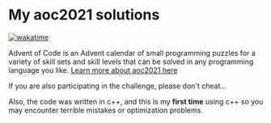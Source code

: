# My aoc2021 solutions
[![wakatime](https://wakatime.com/badge/github/Legolaszstudio/aoc2021.svg)](https://wakatime.com/badge/github/Legolaszstudio/aoc2021)

Advent of Code is an Advent calendar of small programming puzzles for a variety of skill sets and skill levels that can be solved in any programming language you like.
[Learn more about aoc2021 here](https://adventofcode.com/2021/about)

If you are also participating in the challenge, please don't cheat...

Also, the code was written in c++, and this is my **first time** using c++ so you may encounter terrible mistakes or optimization problems.